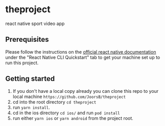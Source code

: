 # theproject
react native sport video app

## Prerequisites

Please follow the instructions on the [official react native documentation](https://facebook.github.io/react-native/docs/getting-started) under the "React Native CLI Quickstart" tab to get your machine set up to run this project.

## Getting started

1. If you don't have a local copy already you can clone this repo to your local machine `https://github.com/JoorsB/theproject`
2. cd into the root directory `cd theproject`
3. run `yarn install`.
4. cd in the ios directory `cd ios/` and run `pod install`
5. run either `yarn ios` or `yarn android` from the project root.
